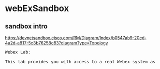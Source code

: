 # webExSandbox

## sandbox intro
https://devnetsandbox.cisco.com/RM/Diagram/Index/b0547ab9-20cd-4a2d-a817-5c3b76258c83?diagramType=Topology

<pre>
Webex Lab:

This lab provides you with access to a real Webex system as a member of the http://apidemoeu.webex.com demonstration site. Using this user interface, you can provision yourself a user account in this site. You can then use that account to schedule, start and test Webex online meeting functionality. If you’re a developer, know that you can use the same account to explore the Webex APIs to integrate Webex into your applications. 
</pre>